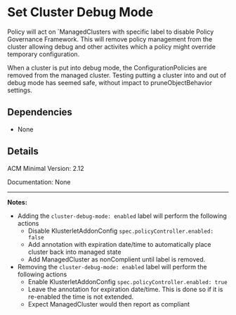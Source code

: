 # Set Cluster Debug Mode
Policy will act on `ManagedClusters with specific label to disable Policy Governance Framework.  This will remove policy management from the cluster allowing debug and other activites which a policy might override temporary configuration.

When a cluster is put into debug mode, the ConfigurationPolicies are removed from the managed cluster.  Testing putting a cluster into and out of debug mode has seemed safe, without impact to pruneObjectBehavior settings.

## Dependencies
  - None

## Details
ACM Minimal Version: 2.12

Documentation: None

---
**Notes:**
  - Adding the `cluster-debug-mode: enabled` label will perform the following actions
    - Disable KlusterletAddonConfig `spec.policyController.enabled: false`
    - Add annotation with expiration date/time to automatically place cluster back into managed state
    - Add ManagedCluster as nonComplient until label is removed.
  - Removing the `cluster-debug-mode: enabled` label will perform the following actions
    - Enable KlusterletAddonConfig `spec.policyController.enabled: true`
    - Leave the annotation for expiration date/time.  This is done so if it is re-enabled the time is not extended.
    - Expect ManagedCluster would then report as compliant
